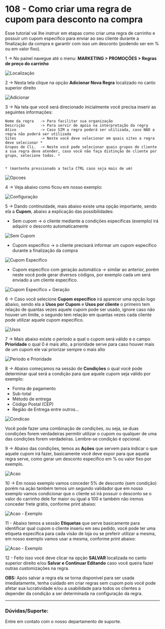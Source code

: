 # 108 - Como criar uma regra de cupom para desconto na compra

Esse tutorial vai lhe instruir em etapas como criar uma regra de carrinho e possuir um cupom especifico para enviar ao seu cliente durante a finalização da compra e garantir com isso um desconto (podendo ser em % ou em valor fixo).

1 -> No painel navegue até o menu: **MARKETING > PROMOÇÕES > Regras de preço do carrinho** 

![Localização](https://github.com/Oficina-do-Dev/Tutoriais/blob/main/Magento_2/107%20-%20Como%20configurar%20o%20m%C3%B3dulo%20Buzz_GoogleTagManager/images/image1.png)   

2 -> Nesta tela clique na opção **Adicionar Nova Regra** localizado no canto superior direito

![Adicionar](https://github.com/Oficina-do-Dev/Tutoriais/blob/main/Magento_2/107%20-%20Como%20configurar%20o%20m%C3%B3dulo%20Buzz_GoogleTagManager/images/image2.png)   

3 -> Na tela que você será direcionado inicialmente você precisa inserir as seguintes informações:

    Nome da regra   -> Para facilitar sua organização
    Descrição       -> Para servir de apoio na interpretação da regra
    Ativo           -> Caso SIM a regra poderá ser utilizada, caso NÃO a regra não poderá ser utilizada
    Sites           -> Neste você deve selecionar em quais sites a regra deve selecionar *
    Grupos de Cli.  -> Neste você pode selecionar quais grupos de cliente a sua regra deve atender, caso você não faça distinção de cliente por grupo, selecione todos. * 
    
    
    * (mantenha pressionado a tecla CTRL caso seja mais de um)

![Opcoes](https://github.com/Oficina-do-Dev/Tutoriais/blob/main/Magento_2/107%20-%20Como%20configurar%20o%20m%C3%B3dulo%20Buzz_GoogleTagManager/images/image3.png) 

4 -> Veja abaixo como ficou em nosso exemplo:

![Configuração](https://github.com/Oficina-do-Dev/Tutoriais/blob/main/Magento_2/107%20-%20Como%20configurar%20o%20m%C3%B3dulo%20Buzz_GoogleTagManager/images/image4.png)    

5 -> Dando continuidade, mais abaixo existe uma opção importante, sendo ela a **Cupom**, abaixo a explicação das possibilidades:

- Sem cupom         -> o cliente mediante a condições especificas (exemplo) irá adquirir o desconto automaticamente

![Sem Cupom](https://github.com/Oficina-do-Dev/Tutoriais/blob/main/Magento_2/107%20-%20Como%20configurar%20o%20m%C3%B3dulo%20Buzz_GoogleTagManager/images/image5.png)  

- Cupom específico  -> o cliente precisará informar um cupom especifico durante a finalização da compra

![Cupom Especifico](https://github.com/Oficina-do-Dev/Tutoriais/blob/main/Magento_2/107%20-%20Como%20configurar%20o%20m%C3%B3dulo%20Buzz_GoogleTagManager/images/image6.png)

- Cupom especifico com geração automática -> similar ao anterior, porém neste você pode gerar diversos códigos, por exemplo cada um será enviado a um cliente especifico.

![Cupom Especifico + Geração](https://github.com/Oficina-do-Dev/Tutoriais/blob/main/Magento_2/107%20-%20Como%20configurar%20o%20m%C3%B3dulo%20Buzz_GoogleTagManager/images/image7.png)

6 -> Caso você selecione **Cupom específico** irá aparecer uma opção logo abaixo, sendo ela a **Usos por Cupom** e **Usos por cliente** o primeiro tem relação de quantas vezes aquele cupom pode ser usado, ignore caso não houver um limite, o segundo tem relação em quantas vezes cada cliente pode utilizar aquele cupom especifico.

![Usos](https://github.com/Oficina-do-Dev/Tutoriais/blob/main/Magento_2/107%20-%20Como%20configurar%20o%20m%C3%B3dulo%20Buzz_GoogleTagManager/images/image8.png)

7 -> Mais abaixo existe o periodo a qual o cupom será válido e o campo **Prioridade** o qual 0 é mais alto, a prioridade serve para caso houver mais de um cupom ele vai priorizar sempre o mais alto

![Periodo e Prioridade](https://github.com/Oficina-do-Dev/Tutoriais/blob/main/Magento_2/107%20-%20Como%20configurar%20o%20m%C3%B3dulo%20Buzz_GoogleTagManager/images/image9.png)

8 -> Abaixo começamos na sessão de **Condições** o qual você pode determinar qual será a condição para que aquele cupom seja válido por exemplo:

- Forma de pagamento
- Sub-total
- Método de entrega
- Código Postal (CEP)
- Região de Entrega
entre outros...

![Condicao](https://github.com/Oficina-do-Dev/Tutoriais/blob/main/Magento_2/107%20-%20Como%20configurar%20o%20m%C3%B3dulo%20Buzz_GoogleTagManager/images/image10.png)

Você pode fazer uma combinação de condições, ou seja, se duas condições forem verdadeiras permitir utilizar o cupom ou qualquer de uma das condições forem verdadeiras. Lembre-se condição é opcional.

9 -> Abaixo das condições, temos as **Ações** que servem para indicar o que aquele cupom irá fazer, basicamente você deve expor para que aquela regra serve, como gerar um desconto especifico em % ou valor fixo por exemplo.

![Acao](https://github.com/Oficina-do-Dev/Tutoriais/blob/main/Magento_2/107%20-%20Como%20configurar%20o%20m%C3%B3dulo%20Buzz_GoogleTagManager/images/image11.png)

10 -> Em nosso exemplo vamos conceder 5% de desconto (sem condição) porém na ação também temos um segundo validador que em nosso exemplo vamos condicionar que o cliente só irá possuir o desconto se o valor do carrinho dele for maior ou igual a 100 e também não iremos conceder frete grátis, conforme print abaixo:

![Acao - Exemplo](https://github.com/Oficina-do-Dev/Tutoriais/blob/main/Magento_2/107%20-%20Como%20configurar%20o%20m%C3%B3dulo%20Buzz_GoogleTagManager/images/image12.png)

11 - Abaixo temos a sessão **Etiquetas** que serve basicamente para identificar qual cupom o cliente inseriu em seu pedido, você pode ter uma etiqueta especifica para cada visão de loja ou se preferir utilizar a mesma, em nosso exemplo vamos usar a mesma, conforme print abaixo:

![Acao - Exemplo](https://github.com/Oficina-do-Dev/Tutoriais/blob/main/Magento_2/107%20-%20Como%20configurar%20o%20m%C3%B3dulo%20Buzz_GoogleTagManager/images/image13.png)

12 - Feito isso você deve clicar na opção **SALVAR** localizada no canto superior direito e/ou **Salvar e Continuar Editando** caso você queira fazer outras customizações na regra.

**OBS:** Após salvar a regra ela se torna disponível para ser usada imediatamente, tenha cuidado em criar regras sem cupom pois você pode afetar sua lucratividade e/ou a usabilidade para todos os clientes a depender da condição a ser determinada na configuração da regra.

<hr>

### Dúvidas/Suporte:
Entre em contato com o nosso departamento de suporte.